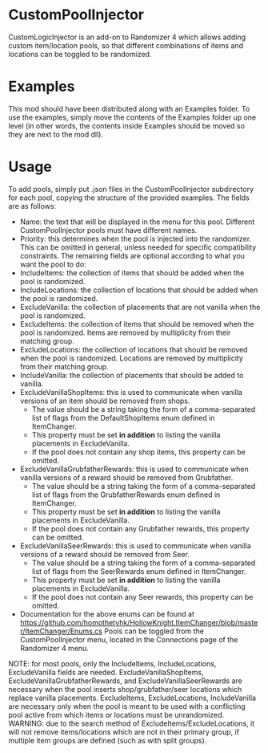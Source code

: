 # CustomPoolInjector

CustomLogicInjector is an add-on to Randomizer 4 which allows adding custom item/location pools, so that different combinations of items and locations can be toggled to be randomized.

# Examples

This mod should have been distributed along with an Examples folder. To use the examples, simply move the contents of the Examples folder up one level (in other words, the contents inside Examples should be moved so they are next to the mod dll).

# Usage

To add pools, simply put .json files in the CustomPoolInjector subdirectory for each pool, copying the structure of the provided examples.
The fields are as follows:
- Name: the text that will be displayed in the menu for this pool. Different CustomPoolInjector pools must have different names.
- Priority: this determines when the pool is injected into the randomizer. This can be omitted in general, unless needed for specific compatibility constraints.
The remaining fields are optional according to what you want the pool to do:
- IncludeItems: the collection of items that should be added when the pool is randomized.
- IncludeLocations: the collection of locations that should be added when the pool is randomized.
- ExcludeVanilla: the collection of placements that are not vanilla when the pool is randomized.
- ExcludeItems: the collection of items that should be removed when the pool is randomized. Items are removed by multiplicity from their matching group.
- ExcludeLocations: the collection of locations that should be removed when the pool is randomized. Locations are removed by multiplicity from their matching group.
- IncludeVanilla: the collection of placements that should be added to vanilla.
- ExcludeVanillaShopItems: this is used to communicate when vanilla versions of an item should be removed from shops.
  - The value should be a string taking the form of a comma-separated list of flags from the DefaultShopItems enum defined in ItemChanger.
  - This property must be set **in addition** to listing the vanilla placements in ExcludeVanilla.
  - If the pool does not contain any shop items, this property can be omitted.
- ExcludeVanillaGrubfatherRewards: this is used to communicate when vanilla versions of a reward should be removed from Grubfather.
  - The value should be a string taking the form of a comma-separated list of flags from the GrubfatherRewards enum defined in ItemChanger.
  - This property must be set **in addition** to listing the vanilla placements in ExcludeVanilla.
  - If the pool does not contain any Grubfather rewards, this property can be omitted.
- ExcludeVanillaSeerRewards: this is used to communicate when vanilla versions of a reward should be removed from Seer.
  - The value should be a string taking the form of a comma-separated list of flags from the SeerRewards enum defined in ItemChanger.
  - This property must be set **in addition** to listing the vanilla placements in ExcludeVanilla.
  - If the pool does not contain any Seer rewards, this property can be omitted.
- Documentation for the above enums can be found at https://github.com/homothetyhk/HollowKnight.ItemChanger/blob/master/ItemChanger/Enums.cs
Pools can be toggled from the CustomPoolInjector menu, located in the Connections page of the Randomizer 4 menu.

NOTE: for most pools, only the IncludeItems, IncludeLocations, ExcludeVanilla fields are needed. ExcludeVanillaShopItems, ExcludeVanillaGrubfatherRewards, and ExcludeVanillaSeerRewards are necessary when the pool inserts shop/grubfather/seer locations which replace vanilla placements. ExcludeItems, ExcludeLocations, IncludeVanilla are necessary only when the pool is meant to be used with a conflicting pool active from which items or locations must be unrandomized. 
WARNING: due to the search method of ExcludeItems/ExcludeLocations, it will not remove items/locations which are not in their primary group, if multiple item groups are defined (such as with split groups).